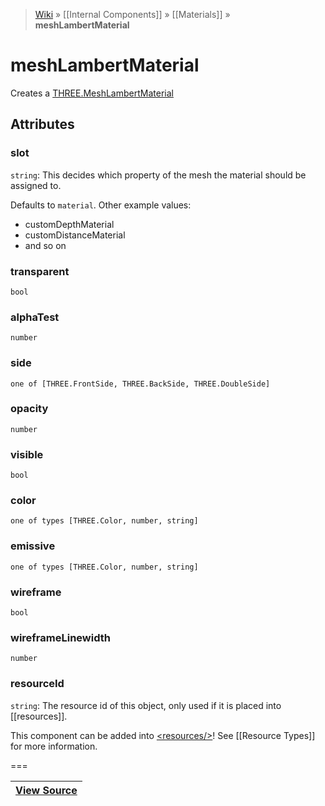 > [Wiki](Home) » [[Internal Components]] » [[Materials]] » **meshLambertMaterial**

# meshLambertMaterial

Creates a [THREE.MeshLambertMaterial](http://threejs.org/docs/#Reference/Materials/MeshLambertMaterial)

## Attributes
### slot
``` string ```: This decides which property of the mesh the material should be assigned to.

Defaults to `material`. Other example values:
- customDepthMaterial
- customDistanceMaterial
- and so on

### transparent
``` bool ```

### alphaTest
``` number ```

### side
``` one of [THREE.FrontSide, THREE.BackSide, THREE.DoubleSide] ```

### opacity
``` number ```

### visible
``` bool ```

### color
``` one of types [THREE.Color, number, string] ```

### emissive
``` one of types [THREE.Color, number, string] ```

### wireframe
``` bool ```

### wireframeLinewidth
``` number ```

### resourceId
``` string ```: The resource id of this object, only used if it is placed into [[resources]].

This component can be added into [&lt;resources/&gt;](resources)! See [[Resource Types]] for more information.

===

|**[View Source](../blob/master/src/lib/descriptors/Material/MeshLambertMaterialDescriptor.js)**|
 ---|
